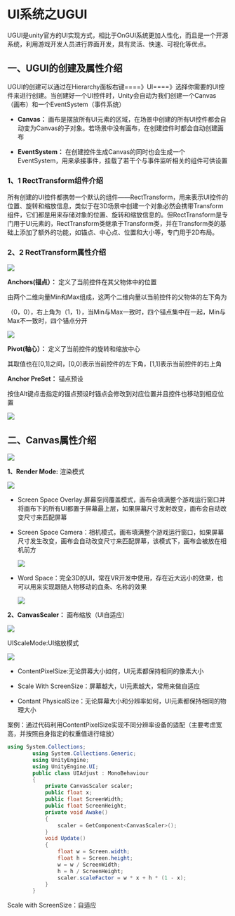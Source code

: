 # UI系统之UGUI

UGUI是unity官方的UI实现方式，相比于OnGUI系统更加人性化，而且是一个开源系统，利用游戏开发人员进行界面开发，具有灵活、快速、可视化等优点。

## 一、UGUI的创建及属性介绍

UGUI的创建可以通过在Hierarchy面板右键====》UI====》选择你需要的UI控件来进行创建。当创建好一个UI控件时，Unity会自动为我们创建一个Canvas（画布）和一个EventSystem（事件系统）

- **Canvas：** 画布是摆放所有UI元素的区域，在场景中创建的所有UI控件都会自动变为Canvas的子对象。若场景中没有画布，在创建控件时都会自动创建画布

- **EventSystem：** 在创建控件生成Canvas的同时也会生成一个EventSystem，用来承接事件，挂载了若干个与事件监听相关的组件可供设置

### 

### 1、1  RectTransform组件介绍

所有创建的UI控件都携带一个默认的组件——RectTransform，用来表示UI控件的位置、旋转和缩放信息，类似于在3D场景中创建一个对象必然会携带Transform组件，它们都是用来存储对象的位置、旋转和缩放信息的。但RectTransform是专门用于UI元素的，RectTransform类继承于Transform类，并在Transform类的基础上添加了额外的功能，如锚点、中心点、位置和大小等，专门用于2D布局。

### 2、2  RectTransform属性介绍

![](https://github.com/shishouheng/Unity-learning/blob/main/images/UGUI/recttransform%20attribute.png)

**Anchors(锚点）：** 定义了当前控件在其父物体中的位置

由两个二维向量Min和Max组成，这两个二维向量以当前控件的父物体的左下角为

（0，0），右上角为（1，1），当Min与Max一致时，四个锚点集中在一起，Min与Max不一致时，四个锚点分开

![](https://github.com/shishouheng/Unity-learning/blob/main/images/UGUI/Anchor.jpg)

**Pivot(轴心）：** 定义了当前控件的旋转和缩放中心

其取值也在[0,1]之间，[0,0]表示当前控件的左下角，[1,1]表示当前控件的右上角

**Anchor PreSet：** 锚点预设

按住Alt键点击指定的锚点预设时锚点会修改到对应位置并且控件也移动到相应位置

![](https://github.com/shishouheng/Unity-learning/blob/main/images/UGUI/archor%20preset.jpg)

## 二、Canvas属性介绍

![](https://github.com/shishouheng/Unity-learning/blob/main/images/UGUI/Canvas.png)

**1、Render Mode:** 渲染模式

![](https://github.com/shishouheng/Unity-learning/blob/main/images/UGUI/render%20mode.jpg)

- Screen Space Overlay:屏幕空间覆盖模式，画布会填满整个游戏运行窗口并将画布下的所有UI都置于屏幕最上层，如果屏幕尺寸发射改变，画布会自动改变尺寸来匹配屏幕

- Screen Space Camera：相机模式，画布填满整个游戏运行窗口，如果屏幕尺寸发生改变，画布会自动改变尺寸来匹配屏幕，该模式下，画布会被放在相机前方
  
  ![](https://github.com/shishouheng/Unity-learning/blob/main/images/UGUI/screen%20space%20camera.jpg)

- Word Space：完全3D的UI，常在VR开发中使用，存在近大远小的效果，也可以用来实现跟随人物移动的血条、名称的效果
  
  ![](https://github.com/shishouheng/Unity-learning/blob/main/images/UGUI/world%20space.jpg)

**2、CanvasScaler：** 画布缩放（UI自适应）

![](https://github.com/shishouheng/Unity-learning/blob/main/images/UGUI/canvas%20scaler.png)

UIScaleMode:UI缩放模式

![](https://github.com/shishouheng/Unity-learning/blob/main/images/UGUI/UI%20scale%20mode.jpg)

- ContentPixelSize:无论屏幕大小如何，UI元素都保持相同的像素大小

- Scale With ScreenSize：屏幕越大，UI元素越大，常用来做自适应

- Contant PhysicalSize：无论屏幕大小和分辨率如何，UI元素都保持相同的物理大小

案例：通过代码利用ContentPixelSize实现不同分辨率设备的适配（主要考虑宽高，并按照自身指定的权重值进行缩放）

```c#
using System.Collections;
		using System.Collections.Generic;
		using UnityEngine;
		using UnityEngine.UI;		
		public class UIAdjust : MonoBehaviour
		{
		    private CanvasScaler scaler;
		    public float x;
		    public float ScreenWidth;
		    public float ScreenHeight;
		    private void Awake()
		    {
		        scaler = GetComponent<CanvasScaler>();
		    }
		    void Update()
		    {
		        float w = Screen.width;
		        float h = Screen.height;
		        w = w / ScreenWidth;
		        h = h / ScreenHeight;
		        scaler.scaleFactor = w * x + h * (1 - x);
		    }
		}
```


Scale with ScreenSize：自适应
